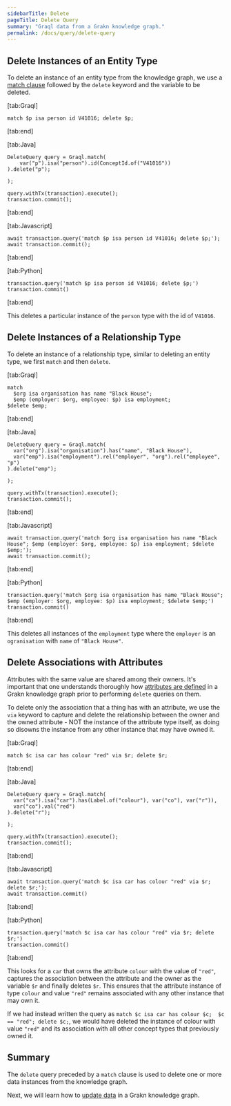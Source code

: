```yaml
---
sidebarTitle: Delete
pageTitle: Delete Query
summary: "Graql data from a Grakn knowledge graph."
permalink: /docs/query/delete-query
---
```


## Delete Instances of an Entity Type
To delete an instance of an entity type from the knowledge graph, we use a [match clause](/docs/query/match-clause) followed by the `delete` keyword and the variable to be deleted.

<div class="gtabs dark" data-parse-to-html="true">

[tab:Graql]
```graql
match $p isa person id V41016; delete $p;
```
[tab:end]

[tab:Java]
```lang-java
DeleteQuery query = Graql.match(
    var("p").isa("person").id(ConceptId.of("V41016"))
).delete("p");

);

query.withTx(transaction).execute();
transaction.commit();
```
<!-- 1.5 transaction.execute(query.toString());
transaction.commit(); -->
[tab:end]

[tab:Javascript]
```lang-javascript
await transaction.query('match $p isa person id V41016; delete $p;');
await transaction.commit();
```
[tab:end]

[tab:Python]
```lang-python
transaction.query('match $p isa person id V41016; delete $p;')
transaction.commit()
```
[tab:end]
</div>

This deletes a particular instance of the `person` type with the id of `V41016`.

## Delete Instances of a Relationship Type
To delete an instance of a relationship type, similar to deleting an entity type, we first `match` and then `delete`.

<div class="gtabs dark" data-parse-to-html="true">

[tab:Graql]
```graql
match
  $org isa organisation has name "Black House";
  $emp (employer: $org, employee: $p) isa employment;
$delete $emp;
```
[tab:end]

[tab:Java]
```lang-java
DeleteQuery query = Graql.match(
  var("org").isa("organisation").has("name", "Black House"),
  var("emp").isa("employment").rel("employer", "org").rel("employee", "p")
).delete("emp");

);

query.withTx(transaction).execute();
transaction.commit();
```
<!-- 1.5 transaction.execute(query.toString());
transaction.commit(); -->
[tab:end]

[tab:Javascript]
```lang-javascript
await transaction.query('match $org isa organisation has name "Black House"; $emp (employer: $org, employee: $p) isa employment; $delete $emp;');
await transaction.commit();
```
[tab:end]

[tab:Python]
```lang-python
transaction.query('match $org isa organisation has name "Black House"; $emp (employer: $org, employee: $p) isa employment; $delete $emp;')
transaction.commit()
```
[tab:end]
</div>

This deletes all instances of the `employment` type where the `employer` is an `ogranisation` with `name` of `"Black House"`.

## Delete Associations with Attributes
Attributes with the same value are shared among their owners. It's important that one understands thoroughly how [attributes are defined](/docs/schema/concepts#define-an-attribute) in a Grakn knowledge graph prior to performing `delete` queries on them.

To delete only the association that a thing has with an attribute, we use the `via` keyword to capture and delete the relationship between the owner and the owned attribute - NOT the instance of the attribute type itself, as doing so disowns the instance from any other instance that may have owned it.

<div class="gtabs dark" data-parse-to-html="true">

[tab:Graql]
```graql
match $c isa car has colour "red" via $r; delete $r;
```
[tab:end]

[tab:Java]
```lang-java
DeleteQuery query = Graql.match(
  var("ca").isa("car").has(Label.of("colour"), var("co"), var("r")),
  var("co").val("red")
).delete("r");

);

query.withTx(transaction).execute();
transaction.commit();
```
<!-- 1.5 transaction.execute(query.toString());
transaction.commit(); -->
[tab:end]

[tab:Javascript]
```lang-javascript
await transaction.query('match $c isa car has colour "red" via $r; delete $r;');
await transaction.commit()
```
[tab:end]

[tab:Python]
```lang-python
transaction.query('match $c isa car has colour "red" via $r; delete $r;')
transaction.commit()
```
[tab:end]
</div>

This looks for a `car` that owns the attribute `colour` with the value of `"red"`, captures the association between the attribute and the owner as the variable `$r` and finally deletes `$r`. This ensures that the attribute instance of type `colour` and value `"red"` remains associated with any other instance that may own it.

If we had instead written the query as `match $c isa car has colour $c;  $c == "red"; delete $c;`, we would have deleted the instance of colour with value `"red"` and its association with all other concept types that previously owned it.

## Summary
The `delete` query preceded by a `match` clause is used to delete one or more data instances from the knowledge graph.

Next, we will learn how to [update data](/docs/query/updating-data) in a Grakn knowledge graph.